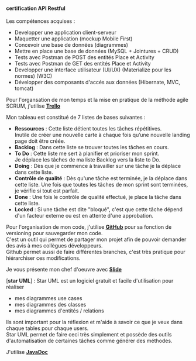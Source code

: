 #### certification API Restful

Les compétences acquises :
  * Developper une application client-serveur
  * Maquetter une application (mockup Mobile First)
  * Concevoir une base de données (diagrammes)
  * Mettre en place une base de données (MySQL + Jointures + CRUD)
  * Tests avec Postman de POST des entités Place et Activity
  * Tests avec Postman de GET des entités Place et Activity
  * Developper une interface utilisateur (UI/UX) (Materialize pour les normes) (W3C)
  * Développer des composants d'accés aux données (Hibernate, MVC, tomcat)

Pour l'organsation de mon temps et la mise en pratique de la méthode agile SCRUM,
j'utilise [<b>Trello</b>](https://trello.com/b/DrJ6bvKT/certification)

Mon tableau est constitué de 7 listes de bases suivantes : 
  * <b>Ressources</b> : Cette liste détient toutes les tâches répétitives. <br>
  Inutile de créer une nouvelle carte à chaque fois qu’une nouvelle landing page doit être créée. <br>  
  * <b>Backlog</b> : Dans cette liste se trouver toutes les tâches en cours. <br>
  * <b>To Do</b> : Cette liste me sert à planifier et prioriser mon sprint. <br>
  Je déplace les tâches de ma liste Backlog vers la liste to Do.
  * <b>Doing</b> : Dès que je commence à travailler sur une tâche je la déplace dans cette liste.
  * <b>Contrôle de qualité</b> : Dès qu'une tâche est terminée, je la déplace dans cette liste. Une fois que toutes les tâches de mon sprint sont terminées, je vérifie si tout est parfait.
  * <b>Done</b> : Une fois le contrôle de qualité effectué, je place la tâche dans cette liste.
  * <b>Locked</b> : Si une tâche est dite "bloqué", c'est que cette tâche dépend d'un facteur externe ou est en attente d'une approbation.

Pour l'organisation de mon code, j'utilise [<b>GitHub</b>](https://github.com/Dolois/Projet-Certification/tree/master/src/main/java/co/simplon/certification) pour sa fonction de versioning pour sauvegarder mon code. <br>
C'est un outil qui permet de partager mon projet afin de pouvoir demander des avis à mes collègues développeurs. <br>
Github permet aussi de faire différentes branches, c'est très pratique pour hiérarchiser ces modifications.

Je vous présente mon chef d'oeuvre avec [<b>Slide</b>](https://slides.com/dolois/my-project-java-ee-api-3#/)

[<b>star UML</b>] : Star UML est un logiciel gratuit et facile d'utilisation pour réaliser 
  * mes diagrammes use cases
  * mes diagrammes des classes
  * mes diagrammes d'entités / relations
  
Ils sont important pour la réflexion et m'aide à savoir ce que je veux dans chaque tables pour chaque users. <br>
Star UML permet de faire ceci très simplement et possède des outils d'automatisation de certaines tâches comme générer des méthodes.

J'utilise [<b>JavaDoc</b>](file:///F:/Eclipse/workspace/certification-back/doc/index.html?co/simplon/certification/controller/package-summary.html)
